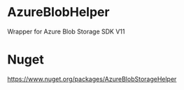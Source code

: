 # AzureBlobHelper
Wrapper for Azure Blob Storage SDK V11
# Nuget
https://www.nuget.org/packages/AzureBlobStorageHelper
